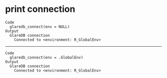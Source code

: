 # print connection

    Code
      glaredb_connect(env = NULL)
    Output
      GlareDB connection
        Connected to <environment: R_GlobalEnv>

---

    Code
      glaredb_connect(env = .GlobalEnv)
    Output
      GlareDB connection
        Connected to <environment: R_GlobalEnv>

